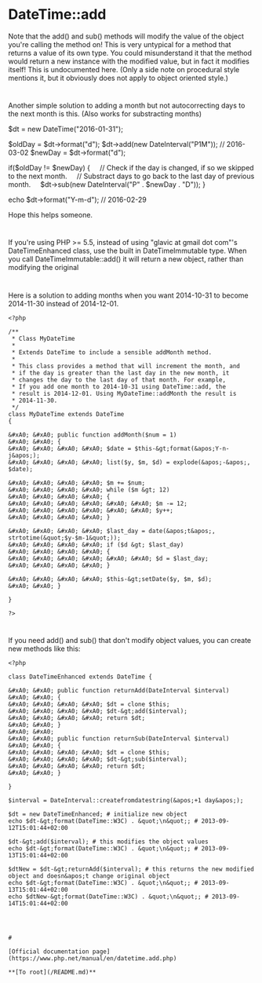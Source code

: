 # DateTime::add





Note that the add() and sub() methods will modify the value of the object you&apos;re calling the method on! This is very untypical for a method that returns a value of its own type. You could misunderstand it that the method would return a new instance with the modified value, but in fact it modifies itself! This is undocumented here. (Only a side note on procedural style mentions it, but it obviously does not apply to object oriented style.)

  

#



Another simple solution to adding a month but not autocorrecting days to the next month is this.
(Also works for substracting months)

$dt = new DateTime(&quot;2016-01-31&quot;);

$oldDay = $dt-&gt;format(&quot;d&quot;);
$dt-&gt;add(new DateInterval(&quot;P1M&quot;)); // 2016-03-02
$newDay = $dt-&gt;format(&quot;d&quot;);

if($oldDay != $newDay) {
&#xA0; &#xA0; // Check if the day is changed, if so we skipped to the next month.
&#xA0; &#xA0; // Substract days to go back to the last day of previous month.
&#xA0; &#xA0; $dt-&gt;sub(new DateInterval(&quot;P&quot; . $newDay . &quot;D&quot;));
}

echo $dt-&gt;format(&quot;Y-m-d&quot;); // 2016-02-29

Hope this helps someone.

  

#



If you&apos;re using PHP &gt;= 5.5, instead of using &quot;glavic at gmail dot com&quot;&apos;s DateTimeEnhanced class, use the built in DateTimeImmutable type. When you call DateTimeImmutable::add() it will return a new object, rather than modifying the original

  

#



Here is a solution to adding months when you want 2014-10-31 to become 2014-11-30 instead of 2014-12-01.



```
<?php

/**
 * Class MyDateTime
 *
 * Extends DateTime to include a sensible addMonth method.
 *
 * This class provides a method that will increment the month, and
 * if the day is greater than the last day in the new month, it
 * changes the day to the last day of that month. For example,
 * If you add one month to 2014-10-31 using DateTime::add, the
 * result is 2014-12-01. Using MyDateTime::addMonth the result is
 * 2014-11-30.
 */
class MyDateTime extends DateTime
{

&#xA0; &#xA0; public function addMonth($num = 1)
&#xA0; &#xA0; {
&#xA0; &#xA0; &#xA0; &#xA0; $date = $this-&gt;format(&apos;Y-n-j&apos;);
&#xA0; &#xA0; &#xA0; &#xA0; list($y, $m, $d) = explode(&apos;-&apos;, $date);

&#xA0; &#xA0; &#xA0; &#xA0; $m += $num;
&#xA0; &#xA0; &#xA0; &#xA0; while ($m &gt; 12)
&#xA0; &#xA0; &#xA0; &#xA0; {
&#xA0; &#xA0; &#xA0; &#xA0; &#xA0; &#xA0; $m -= 12;
&#xA0; &#xA0; &#xA0; &#xA0; &#xA0; &#xA0; $y++;
&#xA0; &#xA0; &#xA0; &#xA0; }

&#xA0; &#xA0; &#xA0; &#xA0; $last_day = date(&apos;t&apos;, strtotime(&quot;$y-$m-1&quot;));
&#xA0; &#xA0; &#xA0; &#xA0; if ($d &gt; $last_day)
&#xA0; &#xA0; &#xA0; &#xA0; {
&#xA0; &#xA0; &#xA0; &#xA0; &#xA0; &#xA0; $d = $last_day;
&#xA0; &#xA0; &#xA0; &#xA0; }

&#xA0; &#xA0; &#xA0; &#xA0; $this-&gt;setDate($y, $m, $d);
&#xA0; &#xA0; }

}

?>
```



  

#



If you need add() and sub() that don&apos;t modify object values, you can create new methods like this:



```
<?php

class DateTimeEnhanced extends DateTime {

&#xA0; &#xA0; public function returnAdd(DateInterval $interval)
&#xA0; &#xA0; {
&#xA0; &#xA0; &#xA0; &#xA0; $dt = clone $this;
&#xA0; &#xA0; &#xA0; &#xA0; $dt-&gt;add($interval);
&#xA0; &#xA0; &#xA0; &#xA0; return $dt;
&#xA0; &#xA0; }
&#xA0; &#xA0; 
&#xA0; &#xA0; public function returnSub(DateInterval $interval)
&#xA0; &#xA0; {
&#xA0; &#xA0; &#xA0; &#xA0; $dt = clone $this;
&#xA0; &#xA0; &#xA0; &#xA0; $dt-&gt;sub($interval);
&#xA0; &#xA0; &#xA0; &#xA0; return $dt;
&#xA0; &#xA0; }

}

$interval = DateInterval::createfromdatestring(&apos;+1 day&apos;);

$dt = new DateTimeEnhanced; # initialize new object
echo $dt-&gt;format(DateTime::W3C) . &quot;\n&quot;; # 2013-09-12T15:01:44+02:00

$dt-&gt;add($interval); # this modifies the object values
echo $dt-&gt;format(DateTime::W3C) . &quot;\n&quot;; # 2013-09-13T15:01:44+02:00

$dtNew = $dt-&gt;returnAdd($interval); # this returns the new modified object and doesn&apos;t change original object
echo $dt-&gt;format(DateTime::W3C) . &quot;\n&quot;; # 2013-09-13T15:01:44+02:00
echo $dtNew-&gt;format(DateTime::W3C) . &quot;\n&quot;; # 2013-09-14T15:01:44+02:00


  

#

[Official documentation page](https://www.php.net/manual/en/datetime.add.php)

**[To root](/README.md)**
